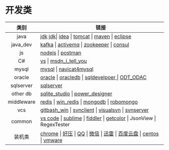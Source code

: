 # 开发类
|类别|链接|
|:-:|-|
|java|[jdk](https://www.oracle.com/technetwork/java/javase/downloads/index.html) [jdk](https://www.oracle.com/technetwork/cn/java/javase/downloads/index.html)\| [idea](https://www.jetbrains.com/idea/) \| [tomcat](http://tomcat.apache.org/) \| [maven](http://maven.apache.org/download.cgi) \| [eclipse](https://www.eclipse.org/downloads/) |
|java_dev| [kafka](http://kafka.apache.org/) \| [activemq](http://activemq.apache.org/) \| [zookeeper](https://zookeeper.apache.org/) \| [consul](https://www.consul.io/) |
|js|[nodejs](http://nodejs.cn/) \| [postman](https://www.getpostman.com/downloads/)|
|C#|[vs](https://visualstudio.microsoft.com/zh-hans/downloads/) \| [msdn_i_tell_you](https://msdn.itellyou.cn/)|
|mysql|[mysql](https://www.mysql.com/downloads/) \| [navicat4mysql](https://www.navicat.com.cn/)|
|oracle|[oracle](https://www.oracle.com/cn/downloads/) \| [oracledb](https://www.oracle.com/technetwork/cn/database/enterprise-edition/downloads/index.html) \| [sqldevelpoer ](https://www.oracle.com/technetwork/cn/developer-tools/sql-developer/downloads/index.html) \| [ODT_ODAC](https://www.oracle.com/technetwork/cn/topics/dotnet/whatsnew/index.html) |
|sqlserver| [sqlserver](https://msdn.itellyou.cn/) |
|other db| [sqlite_studio](https://sqlitestudio.pl/index.rvt?act=download) \| [power_designer](http://powerdesigner.de/) |
|middleware|[redis](https://redis.io/) \| [win_redis](https://github.com/microsoftarchive/redis/releases) \| [mongodb](https://www.mongodb.com/) \| [robomongo](https://robomongo.org/) |
|vcs|[gitbash_win](https://gitforwindows.org/) \| [svnclient](https://tortoisesvn.net/) \| [visualsvn](https://www.visualsvn.com/visualsvn/download/) \| [svnserver](https://www.collab.net/downloads/subversion) |
|common|[vs code](https://code.visualstudio.com/) \| [sublime](http://www.sublimetext.com/) \| [fiddler](https://www.telerik.com/fiddler)  \| [getcolor](https://www.wincatalog.com/getcolor.html) \| JsonView \| RegexTester |
|装机类|[chrome](https://www.google.cn/chrome/) \| [好压](http://haozip.2345.cc/) \| [QQ](https://im.qq.com/index.shtml) \| [微信](https://pc.weixin.qq.com/?t=win_weixin) \| [迅雷](https://dl.xunlei.com/) \| [百度云盘](http://pan.baidu.com/download) \| [centos](https://www.centos.org/download/) \| [vmware](https://www.vmware.com/cn.html) |
